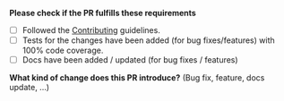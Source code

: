 **Please check if the PR fulfills these requirements**
- [ ] Followed the [Contributing](https://github.com/corradodellorusso/polycache/blob/main/CONTRIBUTING.md) guidelines.
- [ ] Tests for the changes have been added (for bug fixes/features) with 100% code coverage.
- [ ] Docs have been added / updated (for bug fixes / features)

**What kind of change does this PR introduce?** (Bug fix, feature, docs update, ...)
